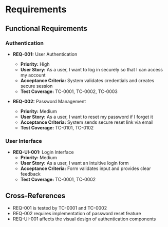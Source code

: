 # Requirements

## Functional Requirements

### Authentication
- **REQ-001:** User Authentication
  - **Priority:** High
  - **User Story:** As a user, I want to log in securely so that I can access my account
  - **Acceptance Criteria:** System validates credentials and creates secure session
  - **Test Coverage:** TC-0001, TC-0002, TC-0003

- **REQ-002:** Password Management
  - **Priority:** Medium
  - **User Story:** As a user, I want to reset my password if I forget it
  - **Acceptance Criteria:** System sends secure reset link via email
  - **Test Coverage:** TC-0101, TC-0102

### User Interface
- **REQ-UI-001:** Login Interface
  - **Priority:** Medium
  - **User Story:** As a user, I want an intuitive login form
  - **Acceptance Criteria:** Form validates input and provides clear feedback
  - **Test Coverage:** TC-0001, TC-0002

## Cross-References

- REQ-001 is tested by TC-0001 and TC-0002
- REQ-002 requires implementation of password reset feature
- REQ-UI-001 affects the visual design of authentication components
